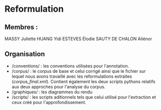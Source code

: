 # Reformulation

## Membres :

MASSY Juliette
HUANG Yidi
ESTEVES Élodie
SAUTY DE CHALON Aliénor

## Organisation

- /conventions/ : les conventions utilisées pour l'annotation.
- /corpus/ : le corpus de base et celui corrigé ainsi que le fichier sur lequel nous avons travaillé avec les reformulations extraites (*corpus_final.xml*). Contient également les deux scripts pythons relatifs aux deux approches pour l'analyse du corpus.
- /graphiques/ : les diagrammes du rendu
- /scripts/ : les scripts aditionnels tels que celui utilisé pour l'extraction et ceux créé pour l'approfondissement.
